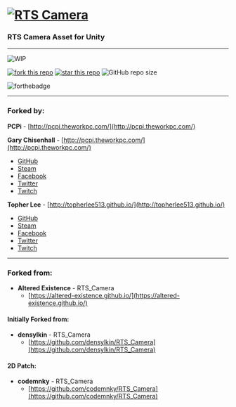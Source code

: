 # [![RTS Camera](Images/RTS_CAM_BANNER.png)](https://github.com/glchisenhall/RTS_Camera)
### RTS Camera Asset for Unity

-----

![WIP](https://camo.githubusercontent.com/96997bf4724da51b7b3bd96d341a0c1efb2b38ab/68747470733a2f2f756e706b672e636f6d2f76767769702f5749502e737667)

[![fork this repo](http://githubbadges.com/fork.svg?user=glchisenhall&repo=RTS_Camera&style=default)](https://github.com/glchisenhall/RTS_Camera/fork)
[![star this repo](http://githubbadges.com/star.svg?user=glchisenhall&repo=RTS_Camera&style=default)](https://github.com/glchisenhall/RTS_Camera)
![GitHub repo size](https://img.shields.io/github/repo-size/glchisenhall/RTS_Camera.svg)

![forthebadge](https://forthebadge.com/images/badges/built-with-love.svg)

-----
### Forked by:

**PCPi** - [http://pcpi.theworkpc.com/](http://pcpi.theworkpc.com/)

**Gary Chisenhall** - [http://pcpi.theworkpc.com/](http://pcpi.theworkpc.com/)
  - [GitHub](https://github.com/glchisenhall)
  - [Steam](https://steamcommunity.com/id/gchisenhall/)
  - [Facebook](https://www.facebook.com/garyleechisenhalljr)
  - [Twitter](https://twitter.com/ChisenhallGary)
  - [Twitch](https://www.twitch.tv/sou77e55one)

**Topher Lee** - [http://topherlee513.github.io/](http://topherlee513.github.io/)
  - [GitHub](https://github.com/TopherLee513)
  - [Steam](https://steamcommunity.com/id/TopherLee513/)
  - [Facebook](https://www.facebook.com/topher.lee.13)
  - [Twitter](https://twitter.com/TopherLee513)
  - [Twitch](https://www.twitch.tv/topherlee513)

  -----
### Forked from:
- **Altered Existence** - RTS_Camera
  - [https://altered-existence.github.io/](https://altered-existence.github.io/)
#### Initially Forked from:
- **densylkin** - RTS_Camera
  - [https://github.com/densylkin/RTS_Camera](https://github.com/densylkin/RTS_Camera)

#### 2D Patch:
  - **codemnky** - RTS_Camera
    - [https://github.com/codemnky/RTS_Camera](https://github.com/codemnky/RTS_Camera)
